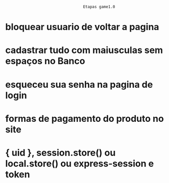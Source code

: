 
								      Etapas game1.0



# bloquear usuario de voltar a pagina

# cadastrar tudo com maiusculas sem espaços no Banco

# esqueceu sua senha na pagina de login

# formas de pagamento do produto no site

# { uid }, session.store() ou local.store() ou express-session e token
